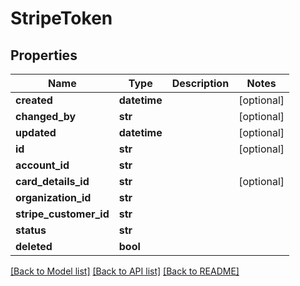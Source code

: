 # StripeToken

## Properties
Name | Type | Description | Notes
------------ | ------------- | ------------- | -------------
**created** | **datetime** |  | [optional] 
**changed_by** | **str** |  | [optional] 
**updated** | **datetime** |  | [optional] 
**id** | **str** |  | [optional] 
**account_id** | **str** |  | 
**card_details_id** | **str** |  | [optional] 
**organization_id** | **str** |  | 
**stripe_customer_id** | **str** |  | 
**status** | **str** |  | 
**deleted** | **bool** |  | 

[[Back to Model list]](../README.md#documentation-for-models) [[Back to API list]](../README.md#documentation-for-api-endpoints) [[Back to README]](../README.md)

